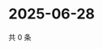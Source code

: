 # 2025-06-28

共 0 条

<!-- BEGIN ZHIHUQUESTIONS -->
<!-- 最后更新时间 Sat Jun 28 2025 02:16:12 GMT+0800 (China Standard Time) -->

<!-- END ZHIHUQUESTIONS -->
